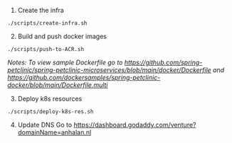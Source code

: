 1. Create the infra
``` shell
./scripts/create-infra.sh
```

2. Build and push docker images
``` shell
./scripts/push-to-ACR.sh
```

*Notes: To view sample Dockerfile go to https://github.com/spring-petclinic/spring-petclinic-microservices/blob/main/docker/Dockerfile and https://github.com/dockersamples/spring-petclinic-docker/blob/main/Dockerfile.multi*

3. Deploy k8s resources
``` shell
./scripts/deploy-k8s-res.sh
```

4. Update DNS
Go to https://dashboard.godaddy.com/venture?domainName=anhalan.nl